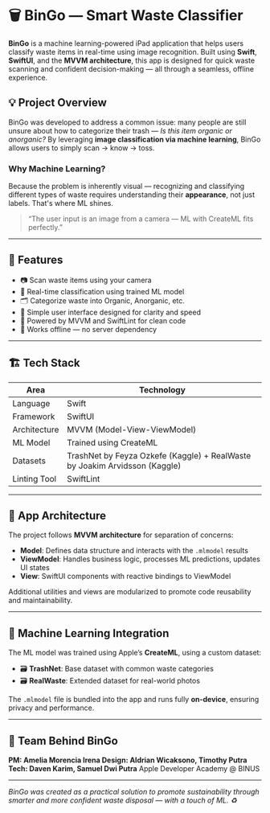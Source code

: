 # 🗑️ BinGo — Smart Waste Classifier

**BinGo** is a machine learning-powered iPad application that helps users classify waste items in real-time using image recognition. Built using **Swift**, **SwiftUI**, and the **MVVM architecture**, this app is designed for quick waste scanning and confident decision-making — all through a seamless, offline experience.

## 💡 Project Overview

BinGo was developed to address a common issue: many people are still unsure about how to categorize their trash — *Is this item organic or anorganic?* By leveraging **image classification via machine learning**, BinGo allows users to simply scan → know → toss.

### Why Machine Learning?

Because the problem is inherently visual — recognizing and classifying different types of waste requires understanding their **appearance**, not just labels. That's where ML shines.

> “The user input is an image from a camera — ML with CreateML fits perfectly.”

---

## 🧠 Features

- 📷 Scan waste items using your camera
- 🧠 Real-time classification using trained ML model
- 🗂️ Categorize waste into Organic, Anorganic, etc.
- 💬 Simple user interface designed for clarity and speed
- 🧹 Powered by MVVM and SwiftLint for clean code
- 📡 Works offline — no server dependency

---

## 🏗️ Tech Stack

| Area         | Technology                        |
|--------------|------------------------------------|
| Language     | Swift                              |
| Framework    | SwiftUI                            |
| Architecture | MVVM (Model-View-ViewModel)        |
| ML Model     | Trained using CreateML             |
| Datasets     | TrashNet by Feyza Ozkefe (Kaggle) + RealWaste by Joakim Arvidsson (Kaggle) |
| Linting Tool | SwiftLint                          |

---

## 🧩 App Architecture

The project follows **MVVM architecture** for separation of concerns:

- **Model**: Defines data structure and interacts with the `.mlmodel` results
- **ViewModel**: Handles business logic, processes ML predictions, updates UI states
- **View**: SwiftUI components with reactive bindings to ViewModel

Additional utilities and views are modularized to promote code reusability and maintainability.

---

## 🧪 Machine Learning Integration

The ML model was trained using Apple’s **CreateML**, using a custom dataset:

- 🗃️ **TrashNet**: Base dataset with common waste categories
- 🗃️ **RealWaste**: Extended dataset for real-world photos

The `.mlmodel` file is bundled into the app and runs fully **on-device**, ensuring privacy and performance.

---

## 👥 Team Behind BinGo

**PM: Amelia Morencia Irena
Design: Aldrian Wicaksono, Timothy Putra
Tech: Daven Karim, Samuel Dwi Putra**
Apple Developer Academy @ BINUS

---

*BinGo was created as a practical solution to promote sustainability through smarter and more confident waste disposal — with a touch of ML. ♻️*
